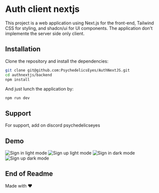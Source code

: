 # Auth client nextjs 

This project is a web application using Next.js for the front-end, Tailwind CSS for styling, and shadcn/ui for UI components. The application don't implemente the server side only client.

## Installation

Clone the repository and install the dependencies:

```bash
git clone git@github.com:PsychedelicsEyes/AuthNextJS.git
cd authnextjs/backend
npm install
```

And just lunch the application by: 
```
npm run dev
```

## Support

For support, add on discord psychedelicseyes


## Demo

![Sign in light mode](https://image.noelshack.com/fichiers/2024/24/6/1718476584-lololo.png)
![Sign up light mode](https://image.noelshack.com/fichiers/2024/24/6/1718476584-lilili.png)
![Sign in dark mode](https://image.noelshack.com/fichiers/2024/24/6/1718476584-blblbl.png)
![Sign up dark mode](https://image.noelshack.com/fichiers/2024/24/6/1718476584-alalala.png)
## End of Readme

Made with ❤️